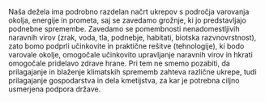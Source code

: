 Naša dežela ima podrobno razdelan načrt ukrepov s področja varovanja okolja, energije in prometa, saj se zavedamo grožnje, ki jo predstavljajo podnebne spremembe. Zavedamo se pomembnosti nenadomestljivih naravnih virov (zrak, voda, tla, podnebje, habitati, biotska razvnovrstnost), zato bomo podprli učinkovite in praktične rešitve (tehnologije), ki bodo varovale okolje, omogočale učinkovito upravljanje naravnih virov in hkrati omogočale pridelavo zdrave hrane.
Pri tem ne smemo pozabiti, da prilagajanje in blaženje klimatskih sprememb zahteva različne ukrepe, tudi prilagajanje gospodarstva in dela kmetijstva, za kar je potrebna ciljno usmerjena podpora države.
